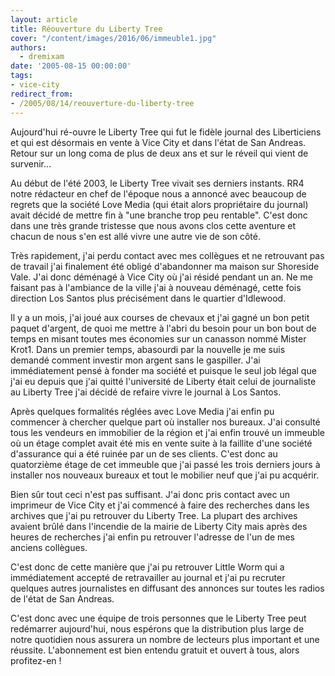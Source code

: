 ```yaml
---
layout: article
title: Réouverture du Liberty Tree
cover: "/content/images/2016/06/immeuble1.jpg"
authors:
  - dremixam
date: '2005-08-15 00:00:00'
tags:
- vice-city
redirect_from:
- /2005/08/14/reouverture-du-liberty-tree
---
```


Aujourd'hui ré-ouvre le Liberty Tree qui fut le fidèle journal des Liberticiens et qui est désormais en vente à Vice City et dans l'état de San Andreas. Retour sur un long coma de plus de deux ans et sur le réveil qui vient de survenir…

Au début de l'été 2003, le Liberty Tree vivait ses derniers instants. RR4 notre rédacteur en chef de l'époque nous a annoncé avec beaucoup de regrets que la société Love Media (qui était alors propriétaire du journal) avait décidé de mettre fin à "une branche trop peu rentable". C'est donc dans une très grande tristesse que nous avons clos cette aventure et chacun de nous s'en est allé vivre une autre vie de son côté.

Très rapidement, j'ai perdu contact avec mes collègues et ne retrouvant pas de travail j'ai finalement été obligé d'abandonner ma maison sur Shoreside Vale. J'ai donc déménagé à Vice City où j'ai résidé pendant un an. Ne me faisant pas à l'ambiance de la ville j'ai à nouveau déménagé, cette fois direction Los Santos plus précisément dans le quartier d'Idlewood.

Il y a un mois, j'ai joué aux courses de chevaux et j'ai gagné un bon petit paquet d'argent, de quoi me mettre à l'abri du besoin pour un bon bout de temps en misant toutes mes économies sur un canasson nommé Mister Krot1. Dans un premier temps, abasourdi par la nouvelle je me suis demandé comment investir mon argent sans le gaspiller. J'ai immédiatement pensé à fonder ma société et puisque le seul job légal que j'ai eu depuis que j'ai quitté l'université de Liberty était celui de journaliste au Liberty Tree j'ai décidé de refaire vivre le journal à Los Santos.

Après quelques formalités réglées avec Love Media j'ai enfin pu commencer à chercher quelque part où installer nos bureaux. J'ai consulté tous les vendeurs en immobilier de la région et j'ai enfin trouvé un immeuble où un étage complet avait été mis en vente suite à la faillite d'une société d'assurance qui a été ruinée par un de ses clients. C'est donc au quatorzième étage de cet immeuble que j'ai passé les trois derniers jours à installer nos nouveaux bureaux et tout le mobilier neuf que j'ai pu acquérir.

Bien sûr tout ceci n'est pas suffisant. J'ai donc pris contact avec un imprimeur de Vice City et j'ai commencé à faire des recherches dans les archives que j'ai pu retrouver du Liberty Tree. La plupart des archives avaient brûlé dans l'incendie de la mairie de Liberty City mais après des heures de recherches j'ai enfin pu retrouver l'adresse de l'un de mes anciens collègues.

C'est donc de cette manière que j'ai pu retrouver Little Worm qui a immédiatement accepté de retravailler au journal et j'ai pu recruter quelques autres journalistes en diffusant des annonces sur toutes les radios de l'état de San Andreas.

C'est donc avec une équipe de trois personnes que le Liberty Tree peut redémarrer aujourd'hui, nous espérons que la distribution plus large de notre quotidien nous assurera un nombre de lecteurs plus important et une réussite. L'abonnement est bien entendu gratuit et ouvert à tous, alors profitez-en !